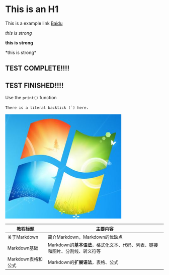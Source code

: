 This is an H1
=

This is a example link [Baidu](http://baidu.com "")

*this is strong*

**this is strong**

\*this is strong\*

## TEST COMPLETE!!!!
## TEST FINISHED!!!!

Use the `print()` function

``There is a literal backtick (`) here.``

![windows](windows.JPG)

教程标题| 主要内容
-------|----------
关于Markdown | 简介Markdown，Markdown的优缺点
Markdown基础 | Markdown的**基本语法**，格式化文本、代码、列表、链接和图片、分割线、转义符等
Markdown表格和公式 | Markdown的**扩展语法**，表格、公式
